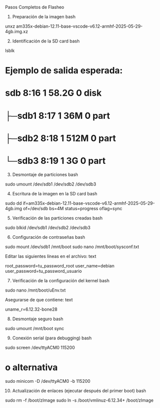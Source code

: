 Pasos Completos de Flasheo
1. Preparación de la imagen
bash

unxz am335x-debian-12.11-base-vscode-v6.12-armhf-2025-05-29-4gb.img.xz

2. Identificación de la SD card
bash

lsblk
# Ejemplo de salida esperada:
# sdb      8:16   1  58.2G  0 disk 
# ├─sdb1   8:17   1    36M  0 part 
# ├─sdb2   8:18   1   512M  0 part 
# └─sdb3   8:19   1     3G  0 part

3. Desmontaje de particiones
bash

sudo umount /dev/sdb1 /dev/sdb2 /dev/sdb3

4. Escritura de la imagen en la SD card
bash

sudo dd if=am335x-debian-12.11-base-vscode-v6.12-armhf-2025-05-29-4gb.img of=/dev/sdb bs=4M status=progress oflag=sync

5. Verificación de las particiones creadas
bash

sudo blkid /dev/sdb1 /dev/sdb2 /dev/sdb3

6. Configuración de contraseñas
bash

sudo mount /dev/sdb1 /mnt/boot
sudo nano /mnt/boot/sysconf.txt

Editar las siguientes líneas en el archivo:
text

root_password=tu_password_root
user_name=debian
user_password=tu_password_usuario

7. Verificación de la configuración del kernel
bash

sudo nano /mnt/boot/uEnv.txt

Asegurarse de que contiene:
text

uname_r=6.12.32-bone28

8. Desmontaje seguro
bash

sudo umount /mnt/boot
sync

9. Conexión serial (para debugging)
bash

sudo screen /dev/ttyACM0 115200
# o alternativa
sudo minicom -D /dev/ttyACM0 -b 115200

10. Actualización de enlaces (ejecutar después del primer boot)
bash

sudo rm -f /boot/zImage
sudo ln -s /boot/vmlinuz-6.12.34+ /boot/zImage
